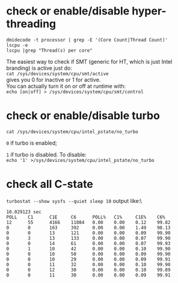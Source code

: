 # check or enable/disable hyper-threading

```
dmidecode -t processor | grep -E '(Core Count|Thread Count)'
lscpu -e
lscpu |grep "Thread(s) per core"
```
The easiest way to check if SMT (generic for HT, which is just Intel branding) is active just do:\
`cat /sys/devices/system/cpu/smt/active`\
gives you 0 for inactive or 1 for active.\
You can actually turn it on or off at runtime with:\
`echo [on|off] > /sys/devices/system/cpu/smt/control`

# check or enable/disable turbo
```
cat /sys/devices/system/cpu/intel_pstate/no_turbo
```
`0` if turbo is enabled;

`1` if turbo is disabled.
To disable:\
 `echo '1' >/sys/devices/system/cpu/intel_pstate/no_turbo`

# check all C-state
`turbostat --show sysfs --quiet sleep 10`
output like:\
```
10.029123 sec
POLL    C1      C1E     C6      POLL%   C1%     C1E%    C6%
12      55      4166    11084   0.00    0.00    0.12    99.82
0       0       163     392     0.00    0.00    1.49    98.13
0       0       13      121     0.00    0.00    0.09    99.90
0       3       13      133     0.00    0.00    0.07    99.90
0       0       14      61      0.00    0.00    0.07    99.93
0       1       10      42      0.00    0.00    0.10    99.90
0       0       10      50      0.00    0.00    0.09    99.90
0       0       10      29      0.00    0.00    0.09    99.91
0       0       11      32      0.00    0.00    0.10    99.90
0       0       12      30      0.00    0.00    0.10    99.89
0       0       11      30      0.00    0.00    0.09    99.91
```
